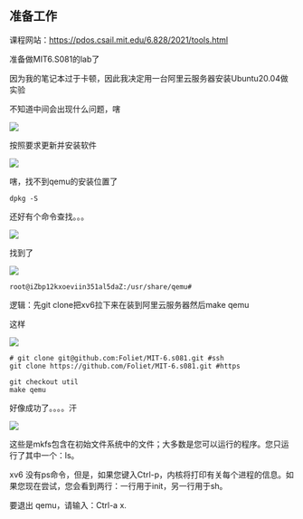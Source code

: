 ## 准备工作

课程网站：https://pdos.csail.mit.edu/6.828/2021/tools.html

准备做MIT6.S081的lab了

因为我的笔记本过于卡顿，因此我决定用一台阿里云服务器安装Ubuntu20.04做实验

不知道中间会出现什么问题，嗐

![](C:\Users\zky666\AppData\Roaming\marktext\images\2022-09-24-20-50-50-image.png)

按照要求更新并安装软件

![](C:\Users\zky666\AppData\Roaming\marktext\images\2022-09-24-20-54-09-image.png)

嗐，找不到qemu的安装位置了

```shell
dpkg -S
```

还好有个命令查找。。。

![](C:\Users\zky666\AppData\Roaming\marktext\images\2022-09-24-21-00-27-image.png)

找到了

![](C:\Users\zky666\AppData\Roaming\marktext\images\2022-09-24-21-01-31-image.png)

```shell
root@iZbp12kxoeviin351al5daZ:/usr/share/qemu# 
```

逻辑：先git clone把xv6拉下来在装到阿里云服务器然后make qemu

这样

![](C:\Users\zky666\AppData\Roaming\marktext\images\2022-09-24-21-44-08-image.png)

```shell
# git clone git@github.com:Foliet/MIT-6.s081.git #ssh
git clone https://github.com/Foliet/MIT-6.s081.git #https

git checkout util
make qemu
```

好像成功了。。。。汗

![](C:\Users\zky666\AppData\Roaming\marktext\images\2022-09-24-21-45-35-image.png)

这些是mkfs包含在初始文件系统中的文件；大多数是您可以运行的程序。您只运行了其中一个：ls。

xv6 没有ps命令，但是，如果您键入Ctrl-p，内核将打印有关每个进程的信息。如果您现在尝试，您会看到两行：一行用于init，另一行用于sh。

要退出 qemu，请输入：Ctrl-a x.
